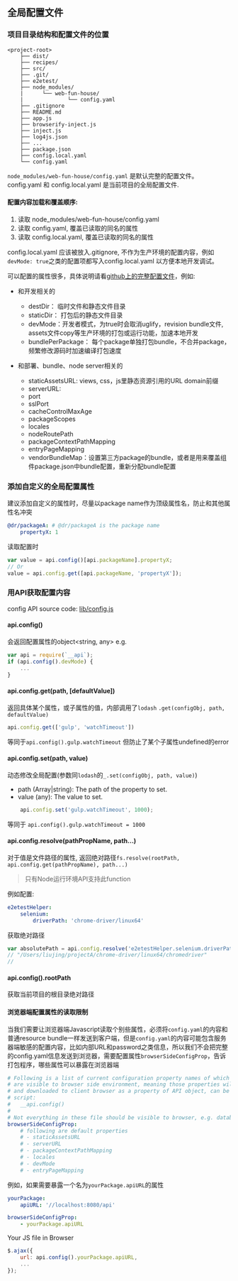 全局配置文件
------------
### 项目目录结构和配置文件的位置
```
<project-root>
	├── dist/
	├── recipes/
	├── src/
	├── .git/
	├── e2etest/
	├── node_modules/
	|      └── web-fun-house/
	|              └── config.yaml
	├── .gitignore
	├── README.md
	├── app.js
	├── browserify-inject.js
	├── inject.js
	├── log4js.json
	├── ...
	├── package.json
	├── config.local.yaml
	└── config.yaml
```

`node_modules/web-fun-house/config.yaml` 是默认完整的配置文件。
config.yaml 和 config.local.yaml 是当前项目的全局配置文件.

#### 配置内容加载和覆盖顺序:

1. 读取 node_modules/web-fun-house/config.yaml
2. 读取 config.yaml, 覆盖已读取的同名的属性
3. 读取 config.local.yaml, 覆盖已读取的同名的属性

config.local.yaml 应该被放入.gitignore, 不作为生产环境的配置内容，例如`devMode: true`之类的配置项都写入config.local.yaml 以方便本地开发调试。

可以配置的属性很多，具体说明请看[github上的完整配置文件](https://github.com/dr-web-house/web-fun-house/blob/master/config.yaml)，例如:
- 和开发相关的
	- destDir： 	临时文件和静态文件目录
	- staticDir： 打包后的静态文件目录
	- devMode：开发者模式，为true时会取消uglify，revision bundle文件, assets文件copy等生产环境的打包或运行功能，加速本地开发
	- bundlePerPackage： 每个package单独打包bundle，不合并package，频繁修改源码时加速编译打包速度

- 和部署、bundle、node server相关的
	- staticAssetsURL: views, css，js里静态资源引用的URL domain前缀
	- serverURL:
	- port
	- sslPort
	- cacheControlMaxAge
	- packageScopes
	- locales
	- nodeRoutePath
	- packageContextPathMapping
	- entryPageMapping
	- vendorBundleMap：设置第三方package的bundle，或者是用来覆盖组件package.json中bundle配置，重新分配bundle配置

### 添加自定义的全局配置属性
建议添加自定义的属性时，尽量以package name作为顶级属性名，防止和其他属性名冲突
```yaml
@dr/packageA: # @dr/packageA is the package name
	propertyX: 1
```
读取配置时
```js
var value = api.config()[api.packageName].propertyX;
// Or
value = api.config.get([api.packageName, 'propertyX']);
```

### 用API获取配置内容
config API source code: [lib/config.js](https://github.com/dr-web-house/web-fun-house/blob/master/lib/config.js)
#### api.config()
会返回配置属性的object<string, any>
e.g.
```js
var api = require(`__api`);
if (api.config().devMode) {
	...
}
```
#### api.config.get(path, [defaultValue])
返回具体某个属性，或子属性的值，内部调用了`lodash` `.get(configObj, path, defaultValue)`
```js
api.config.get(['gulp', 'watchTimeout'])
```
等同于`api.config().gulp.watchTimeout` 但防止了某个子属性undefined的error

#### api.config.set(path, value)
动态修改全局配置(参数同`lodash`的`_.set(configObj, path, value)`)
- path (Array|string): The path of the property to set.
- value (any): The value to set.
```js
	api.config.set('gulp.watchTimeout', 1000);
```
等同于
`api.config().gulp.watchTimeout = 1000`

#### api.config.resolve(pathPropName, path...)
对于值是文件路径的属性, 返回绝对路径`fs.resolve(rootPath, api.config.get(pathPropName), path...)`
> 只有Node运行环境API支持此function

例如配置:
```yaml
e2etestHelper:
    selenium:
        driverPath: 'chrome-driver/linux64'
```
获取绝对路径
```js
var absolutePath = api.config.resolve('e2etestHelper.selenium.driverPath', 'linux64', 'chromedriver');
// "/Users/liujing/projectA/chrome-driver/linux64/chromedriver"
//
```

#### api.config().rootPath
获取当前项目的根目录绝对路径

#### 浏览器端配置属性的读取限制
当我们需要让浏览器端Javascript读取个别些属性，必须将`config.yaml`的内容和普通resource bundle一样发送到客户端，但是`config.yaml`的内容可能包含服务器端敏感的配置内容，比如内部URL和password之类信息，所以我们不会把完整的config.yaml信息发送到浏览器，需要配置属性`browserSideConfigProp`，告诉打包程序，哪些属性可以暴露在浏览器端

```yaml
# Following is a list of current configuration property names of which property
# are visible to browser side environment, meaning those properties will be stringified
# and downloaded to client browser as a property of API object, can be returned from
# script:
#   __api.config()
#
# Not everything in these file should be visible to browser, e.g. database connection setting
browserSideConfigProp:
    # following are default properties
    # - staticAssetsURL
    # - serverURL
    # - packageContextPathMapping
    # - locales
    # - devMode
    # - entryPageMapping
```
例如，如果需要暴露一个名为`yourPackage.apiURL`的属性
```yaml
yourPackage:
	apiURL: '//localhost:8080/api'

browserSideConfigProp:
	- yourPackage.apiURL
```
Your JS file in Browser
```js
$.ajax({
	url: api.config().yourPackage.apiURL,
	...
});
```

